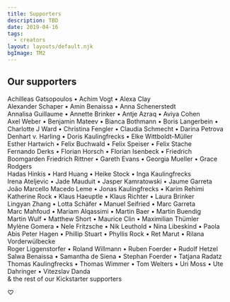 ```yaml
---
title: Supporters
description: TBD
date: 2019-04-16
tags:
  - creators
layout: layouts/default.njk
bgImage: TM2
---
```


## Our supporters

Achilleas Gatsopoulos • Achim Vogt • Alexa Clay\
Alexander Schaper • Amin Benaissa • Anna Schenerstedt\
Annalisa Guillaume • Annette Brinker • Antje Azraq • Aviya Cohen\
Axel Weber • Benjamin Mateev • Bianca Bothmann • Boris Langerbein • Charlotte J Ward • Christina Fengler • Claudia Schmecht • Darina Petrova\
Denhart v. Harling • Doris Kaulingfrecks • Elke Wittboldt-Müller\
Esther Hartwich • Felix Buchwald • Felix Speiser • Felix Stache\
Fernando Derks • Florian Horsch • Florian Isenbeck • Friedrich Boomgarden Friedrich Rittner • Gareth Evans • Georgia Mueller • Grace Rodgers\
Hadas Hinkis • Hard Huang • Heike Stock • Inga Kaulingfrecks\
Irena Ateljevic • Jade Mauduit • Jasper Kamratowski • Jaume Garreta\
João Marcello Macedo Leme • Jonas Kaulingfrecks • Karim Rehimi\
Katherine Rock • Klaus Haeuptle • Klaus Richter • Laura Brinker\
Lingyan Zhang • Lotta Schäfer • Manuel Seifried • Marc Garreta\
Marc Mahfoud • Mariam Alqassimi • Martin Baer • Martin Buendig\
Martin Wulf • Matthew Short • Maurice Clin • Maximilian Thümler\
Mylène Gomera • Nele Fritzsche • Nik Leuthold • Nina Libeskind • Paola Abis Peter Hagen • Phillip Stuart • Phyllis Rock • Ret Marut • Rilana Vorderwülbecke\
Roger Liggenstorfer • Roland Willmann • Ruben Foerder • Rudolf Hetzel\
Salwa Benaissa • Samantha de Siena • Stephan Foerder • Tatjana Radatz\
Thomas Kaulingfrecks • Thomas Wimmer • Tom Welters •
Uri Moss • Ute Dahringer • Vitezslav Danda\
&  the rest of our Kickstarter supporters

♡
